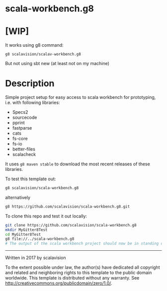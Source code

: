 # scala-workbench.g8

# [WIP]

It works using g8 command:

```
g8 scalavision/scalav-workbench.g8
```

But not using sbt new (at least not on my machine)

# Description

Simple project setup for easy access to scala workbench for prototyping, i.e. with following libraries:

* Specs2 
* sourcecode 
* pprint
* fastparse
* cats
* fs-core
* fs-io
* better-files
* scalacheck

It uses `g8 maven stable` to download the most recent releases of these libraries.

To test this template out:

```bash
g8 scalavision/scala-workbench.g8
```

alternatively

```bash
g8 https://github.com/scalavision/scala-workbench.g8.git
```

To clone this repo and test it out locally:

```bash
git clone https://github.com/scalavision/scala-workbench.g8
mkdir MyGitter8Test
cd MyGitter8Test
g8 file://../scala-workbench.g8
# The output of the scala workbench project should now be in standing directory
```

----------------------------------------------------------------------------------------------------------

Written in 2017 by scalavision

To the extent possible under law, the author(s) have dedicated all copyright and related
and neighboring rights to this template to the public domain worldwide.
This template is distributed without any warranty. See <http://creativecommons.org/publicdomain/zero/1.0/>.

[g8]: http://www.foundweekends.org/giter8/
